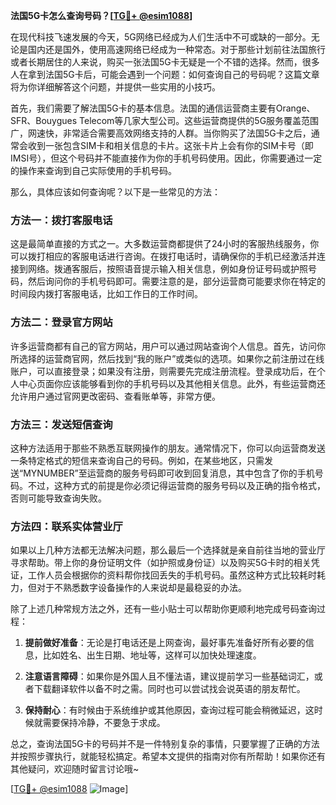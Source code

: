 **法国5G卡怎么查询号码？[[TG💪+ @esim1088](https://t.me/s/esim1088)]**

在现代科技飞速发展的今天，5G网络已经成为人们生活中不可或缺的一部分。无论是国内还是国外，使用高速网络已经成为一种常态。对于那些计划前往法国旅行或者长期居住的人来说，购买一张法国5G卡无疑是一个不错的选择。然而，很多人在拿到法国5G卡后，可能会遇到一个问题：如何查询自己的号码呢？这篇文章将为你详细解答这个问题，并提供一些实用的小技巧。

首先，我们需要了解法国5G卡的基本信息。法国的通信运营商主要有Orange、SFR、Bouygues Telecom等几家大型公司。这些运营商提供的5G服务覆盖范围广，网速快，非常适合需要高效网络支持的人群。当你购买了法国5G卡之后，通常会收到一张包含SIM卡和相关信息的卡片。这张卡片上会有你的SIM卡号（即IMSI号），但这个号码并不能直接作为你的手机号码使用。因此，你需要通过一定的操作来查询到自己实际使用的手机号码。

那么，具体应该如何查询呢？以下是一些常见的方法：

### 方法一：拨打客服电话

这是最简单直接的方式之一。大多数运营商都提供了24小时的客服热线服务，你可以拨打相应的客服电话进行咨询。在拨打电话时，请确保你的手机已经激活并连接到网络。拨通客服后，按照语音提示输入相关信息，例如身份证号码或护照号码，然后询问你的手机号码即可。需要注意的是，部分运营商可能要求你在特定的时间段内拨打客服电话，比如工作日的工作时间。

### 方法二：登录官方网站

许多运营商都有自己的官方网站，用户可以通过网站查询个人信息。首先，访问你所选择的运营商官网，然后找到“我的账户”或类似的选项。如果你之前注册过在线账户，可以直接登录；如果没有注册，则需要先完成注册流程。登录成功后，在个人中心页面你应该能够看到你的手机号码以及其他相关信息。此外，有些运营商还允许用户通过官网更改密码、查看账单等，非常方便。

### 方法三：发送短信查询

这种方法适用于那些不熟悉互联网操作的朋友。通常情况下，你可以向运营商发送一条特定格式的短信来查询自己的号码。例如，在某些地区，只需发送“MYNUMBER”至运营商的服务号码即可收到回复消息，其中包含了你的手机号码。不过，这种方式的前提是你必须记得运营商的服务号码以及正确的指令格式，否则可能导致查询失败。

### 方法四：联系实体营业厅

如果以上几种方法都无法解决问题，那么最后一个选择就是亲自前往当地的营业厅寻求帮助。带上你的身份证明文件（如护照或身份证）以及购买5G卡时的相关凭证，工作人员会根据你的资料帮你找回丢失的手机号码。虽然这种方式比较耗时耗力，但对于不熟悉数字设备操作的人来说却是最稳妥的办法。

除了上述几种常规方法之外，还有一些小贴士可以帮助你更顺利地完成号码查询过程：

1. **提前做好准备**：无论是打电话还是上网查询，最好事先准备好所有必要的信息，比如姓名、出生日期、地址等，这样可以加快处理速度。
   
2. **注意语言障碍**：如果你是外国人且不懂法语，建议提前学习一些基础词汇，或者下载翻译软件以备不时之需。同时也可以尝试找会说英语的朋友帮忙。

3. **保持耐心**：有时候由于系统维护或其他原因，查询过程可能会稍微延迟，这时候就需要保持冷静，不要急于求成。

总之，查询法国5G卡的号码并不是一件特别复杂的事情，只要掌握了正确的方法并按照步骤执行，就能轻松搞定。希望本文提供的指南对你有所帮助！如果你还有其他疑问，欢迎随时留言讨论哦~

[[TG💪+ @esim1088](https://t.me/s/esim1088) ![Image](https://i.postimg.cc/4NQfJmqS/Snipaste-2025-05-13-00-14-12.png)]